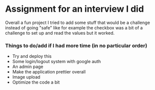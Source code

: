 # Assignment for an interview I did #

Overall a fun project I tried to add some stuff that would be a challenge instead of going "safe" like for example the checkbox was a bit of a challenge to set up and read the values but it worked. 

### Things to do/add if I had more time (in no particular order)
* Try and deploy this
* Some login/logout system with google auth
* An admin page
* Make the application prettier overall
* Image upload
* Optimize the code a bit
